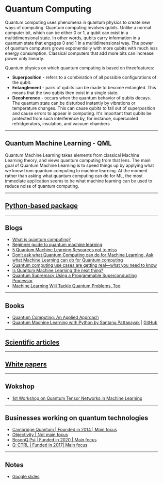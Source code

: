 # Quantum Computing
Quantum computing uses phenomena in quantum physics to create new ways of computing. Quantum computing involves qubits. Unlike a normal computer bit, which can be either 0 or 1, a qubit can exist in a multidimensional state. In other words, qubits carry information in a quantum state that engages 0 and 1 in a multidimensional way. The power of quantum computers grows exponentially with more qubits with much less energy consumption. Classical computers that add more bits can increase power only linearly.

Quantum physics on which quantum computing is based on threefeatures:
  - **Superposition** - refers to a combination of all possible configurations of the qubit. 
  - **Entanglement** - pairs of qubits can be made to become entangled. This means that the two qubits then exist in a single state. 
  - **Decoherence** - occurs when the quantum behavior of qubits decays. The quantum state can be disturbed instantly by vibrations or temperature changes. This can cause qubits to fall out of superposition and cause errors to appear in computing. It's important that qubits be protected from such interference by, for instance, supercooled refridgerators, insulation, and vacuum chambers
***

## Quantum Machine Learning - QML
Quantum Machine Learning takes elements from classical Machine Learning theory, and views quantum computing from that lens. The main goal of Quantum Machine Learning is to speed things up by applying what we know from quantum computing to machine learning. At the moment rather than asking what quantum computing can do for ML, the most immediate application seems to be what machine learning can be used to reduce noise of quantum computing.
***

## [Python-based package](https://github.com/kyaiooiayk/Quantum-Computing-Notes/blob/main/notes/Python-based%20packages.md)
***

## Blogs
- [What is quantum computing?](https://www.investopedia.com/terms/q/quantum-computing.asp)
- [Beginner guide to quantum machine learning](https://blog.paperspace.com/beginners-guide-to-quantum-machine-learning/)
- [5 Quantum Machine Learning Resources not to miss](https://towardsdatascience.com/5-quantum-machine-learning-resources-not-to-miss-8aeff7655604)
- [Don’t ask what Quantum Computing can do for Machine Learning, Ask what Machine Learning can do for Quantum computing](https://towardsdatascience.com/dont-ask-what-quantum-computing-can-do-for-machine-learning-cc44feeb51e8)
- [Quantum computing use cases are getting real—what you need to know](https://www.mckinsey.com/capabilities/mckinsey-digital/our-insights/quantum-computing-use-cases-are-getting-real-what-you-need-to-know)
- [Is Quantum Machine Learning the next thing?](https://medium.com/illumination-curated/is-quantum-machine-learning-the-next-thing-6328b594f424)
- [Quantum Supremacy Using a Programmable Superconducting Processor](https://ai.googleblog.com/2019/10/quantum-supremacy-using-programmable.html)
- [Machine Learning Will Tackle Quantum Problems, Too](https://spectrum.ieee.org/machine-learning-quantum)
***

## Books
- [Quantum Computing: An Applied Approach](https://www.amazon.com/Quantum-Computing_-An-Applied-Approach/dp/3030832732/ref=sr_1_21?crid=2UCJ1VCPRDH78&keywords=quantum+computing&qid=1643820303&s=books&sprefix=quantum+computing%2Cstripbooks%2C41&sr=1-21&gclid=CjwKCAjwp9qZBhBkEiwAsYFsb4xn0yOXSy2gRUwsUFg9BLHlCyf-Wp30Im3Dh6fKQ3oLtDU_Xbz3OxoC5rkQAvD_BwE)
- [Quantum Machine Learning with Python by Santanu Pattanayak](https://link.springer.com/book/10.1007/978-1-4842-6522-2) | [GitHub](https://github.com/Apress/quantum-machine-learning-python)
***

## [Scientific articles](https://github.com/kyaiooiayk/Quantum-Computing-Notes/tree/main/notes)
***

## [White papers](https://github.com/kyaiooiayk/Quantum-Computing-Notes/blob/main/notes/White_papers.md)
***

## Wokshop
- [1st Workshop on Quantum Tensor Networks in Machine Learning](https://tensorworkshop.github.io/NeurIPS2020/accepted_papers.html)
***

## Businesses working on quantum technologies
- [Cambridge Quantum | Founded in 2014 | Main focus](https://cambridgequantum.com/)
- [Objectivity | Not main focus](https://www.objectivity.co.uk/services/quantum-computing/)
- [BosonQ Psi | Funded in 2020 | Main focus](https://www.bosonqpsi.com/)
- [Q-CTRL | Funded in 2017| Main focus](https://q-ctrl.com/)
***

## Notes
- [Google slides](https://drive.google.com/drive/u/1/folders/1O5rPQbLesRYI8hlQbYly6Ch4BjF-DXXK)
